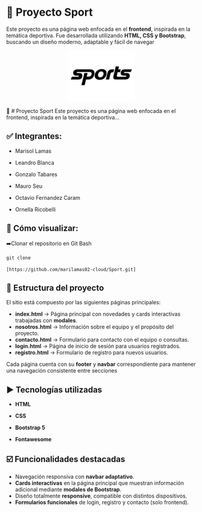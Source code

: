 # 🏅 Proyecto Sport

Este proyecto es una página web enfocada en el **frontend**, inspirada en la temática deportiva. Fue desarrollada utilizando **HTML, CSS y Bootstrap**, buscando un diseño moderno, adaptable y fácil de navegar



<p align="center">
  <img src="./assets/img/logo.png" alt="Proyecto Sport" width="180">
</p>

🏅 # Proyecto Sport
Este proyecto es una página web enfocada en el frontend, inspirada en la temática deportiva...





## ✅ Integrantes:
* Marisol Lamas 

* Leandro Blanca

* Gonzalo Tabares

* Mauro Seu

* Octavio Fernandez Caram

* Ornella Ricobelli

## 🚀 Cómo visualizar:
➡️Clonar el repositorio en Git Bash

`git clone`

`[https://github.com/marilamas02-cloud/Sport.git]`


## 📶 Estructura del proyecto

El sitio está compuesto por las siguientes páginas principales:

- **index.html** → Página principal con novedades y cards interactivas trabajadas con **modales**.  
- **nosotros.html** → Información sobre el equipo y el propósito del proyecto.  
- **contacto.html** → Formulario para contacto con el equipo o consultas.  
- **login.html** → Página de inicio de sesión para usuarios registrados.  
- **registro.html** → Formulario de registro para nuevos usuarios.  

Cada página cuenta con su **footer** y **navbar** correspondiente para mantener una navegación consistente entre secciones

## ▶️ Tecnologías utilizadas

- **HTML**

- **CSS**

- **Bootstrap 5**

- **Fontawesome**



## ☑️ Funcionalidades destacadas

- Navegación responsiva con **navbar adaptativo**.  
- **Cards interactivas** en la página principal que muestran información adicional mediante **modales de Bootstrap**.  
- Diseño totalmente **responsive**, compatible con distintos dispositivos.  
- **Formularios funcionales** de login, registro y contacto (solo frontend). 
